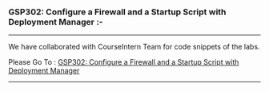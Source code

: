 ### GSP302: Configure a Firewall and a Startup Script with Deployment Manager :-

----------------------------------------------------------------------------------------------------------------------------------------------

We have collaborated with CourseIntern Team for code snippets of the labs.

Please Go To : [GSP302: Configure a Firewall and a Startup Script with Deployment Manager](https://www.courseintern.com/post/qwiklabs/challenge-labs/gsp302-configure-a-firewall-and-a-startup-script-with-deployment-manager/)

----------------------------------------------------------------------------------------------------------------------------------------------
